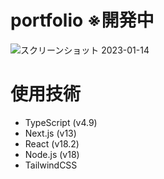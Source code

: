 # portfolio ※開発中
![スクリーンショット 2023-01-14](https://user-images.githubusercontent.com/62419040/212412857-bc70a128-7a7f-4df6-b821-39674afa6686.png)

# 使用技術
- TypeScript (v4.9)
- Next.js (v13)
- React (v18.2)
- Node.js (v18)
- TailwindCSS